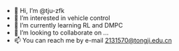 - 👋 Hi, I’m @tju-zfk
- 👀 I’m interested in vehicle control
- 🌱 I’m currently learning RL and DMPC
- 💞️ I’m looking to collaborate on ...
- 📫 You can reach me by e-mail 2131570@tongji.edu.cn

<!---
tju-zfk/tju-zfk is a ✨ special ✨ repository because its `README.md` (this file) appears on your GitHub profile.
You can click the Preview link to take a look at your changes.
--->
